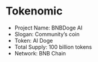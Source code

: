 # Tokenomic

* Project Name: BNBDoge AI
* Slogan: Community’s coin
* Token: AI Doge
* Total Supply: 100 billion tokens
* Network: BNB Chain

